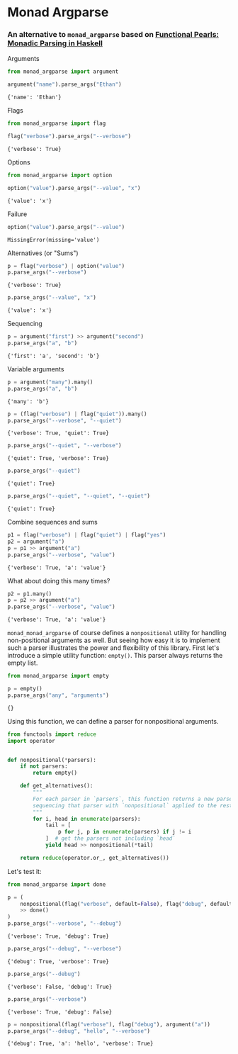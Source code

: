 # Monad Argparse

### An alternative to `monad_argparse` based on [Functional Pearls: Monadic Parsing in Haskell](https://www.cs.nott.ac.uk/~pszgmh/pearl.pdf)

Arguments


```python
from monad_argparse import argument

argument("name").parse_args("Ethan")
```




    {'name': 'Ethan'}



Flags


```python
from monad_argparse import flag

flag("verbose").parse_args("--verbose")
```




    {'verbose': True}



Options


```python
from monad_argparse import option

option("value").parse_args("--value", "x")
```




    {'value': 'x'}



Failure


```python
option("value").parse_args("--value")
```




    MissingError(missing='value')



Alternatives (or "Sums")


```python
p = flag("verbose") | option("value")
p.parse_args("--verbose")
```




    {'verbose': True}




```python
p.parse_args("--value", "x")
```




    {'value': 'x'}



Sequencing


```python
p = argument("first") >> argument("second")
p.parse_args("a", "b")
```




    {'first': 'a', 'second': 'b'}



Variable arguments


```python
p = argument("many").many()
p.parse_args("a", "b")
```




    {'many': 'b'}






```python
p = (flag("verbose") | flag("quiet")).many()
p.parse_args("--verbose", "--quiet")
```




    {'verbose': True, 'quiet': True}






```python
p.parse_args("--quiet", "--verbose")
```




    {'quiet': True, 'verbose': True}






```python
p.parse_args("--quiet")
```




    {'quiet': True}






```python
p.parse_args("--quiet", "--quiet", "--quiet")
```




    {'quiet': True}



Combine sequences and sums


```python
p1 = flag("verbose") | flag("quiet") | flag("yes")
p2 = argument("a")
p = p1 >> argument("a")
p.parse_args("--verbose", "value")
```




    {'verbose': True, 'a': 'value'}



What about doing this many times?


```python
p2 = p1.many()
p = p2 >> argument("a")
p.parse_args("--verbose", "value")
```




    {'verbose': True, 'a': 'value'}



`monad_monad_argparse` of course defines a `nonpositional` utility for handling non-positional arguments as well. But seeing how easy it is to implement such a parser illustrates the power and flexibility of this library.
First let's introduce a simple utility function: `empty()`. This parser always returns the empty list.


```python
from monad_argparse import empty

p = empty()
p.parse_args("any", "arguments")
```




    {}



Using this function, we can define a parser for nonpositional arguments.



```python
from functools import reduce
import operator


def nonpositional(*parsers):
    if not parsers:
        return empty()

    def get_alternatives():
        """
        For each parser in `parsers`, this function returns a new parser,
        sequencing that parser with `nonpositional` applied to the rest of the parsers.
        """
        for i, head in enumerate(parsers):
            tail = [
                p for j, p in enumerate(parsers) if j != i
            ]  # get the parsers not including `head`
            yield head >> nonpositional(*tail)

    return reduce(operator.or_, get_alternatives())
```

Let's test it:


```python
from monad_argparse import done

p = (
    nonpositional(flag("verbose", default=False), flag("debug", default=False))
    >> done()
)
p.parse_args("--verbose", "--debug")
```




    {'verbose': True, 'debug': True}






```python
p.parse_args("--debug", "--verbose")
```




    {'debug': True, 'verbose': True}




```python
p.parse_args("--debug")
```




    {'verbose': False, 'debug': True}




```python
p.parse_args("--verbose")
```




    {'verbose': True, 'debug': False}






```python
p = nonpositional(flag("verbose"), flag("debug"), argument("a"))
p.parse_args("--debug", "hello", "--verbose")
```




    {'debug': True, 'a': 'hello', 'verbose': True}
